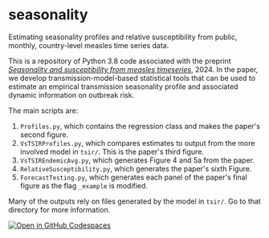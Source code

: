# seasonality
Estimating seasonality profiles and relative susceptibility from public, monthly, country-level measles time series data.

This is a repository of Python 3.8 code associated with the preprint [*Seasonality and susceptibility from measles timeseries*](https://arxiv.org/abs/2205.02150), 2024. In the paper, we develop transmission-model-based statistical tools that can be used to estimate an empirical transmission seasonality profile and associated dynamic information on outbreak risk.

The main scripts are:
1. `Profiles.py`, which contains the regression class and makes the paper's second figure.
2. `VsTSIRProfiles.py`, which compares estimates to output from the more involved model in `tsir/`. This is the paper's third figure.
3. `VsTSIREndemicAvg.py`, which generates Figure 4 and 5a from the paper.
4. `RelativeSusceptibility.py`, which generates the paper's sixth Figure.
5. `ForecastTesting.py`, which generates each panel of the paper's final figure as the flag `_example` is modified.

Many of the outputs rely on files generated by the model in `tsir/`. Go to that directory for more information.

[![Open in GitHub Codespaces](https://github.com/codespaces/badge.svg)](https://codespaces.new/NThakkar-IDM/seasonality)